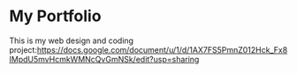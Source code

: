 # My Portfolio
This is my web design and coding project:https://docs.google.com/document/u/1/d/1AX7FS5PmnZ012Hck_Fx8IMpdU5mvHcmkWMNcQvGmNSk/edit?usp=sharing
